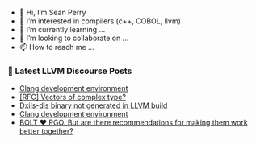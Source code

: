 - 👋 Hi, I’m Sean Perry
- 👀 I’m interested in compilers (c++, COBOL, llvm)
- 🌱 I’m currently learning ...
- 💞️ I’m looking to collaborate on ...
- 📫 How to reach me ...

<!---
s66perry/s66perry is a ✨ special ✨ repository because its `README.md` (this file) appears on your GitHub profile.
You can click the Preview link to take a look at your changes.
--->
### 📕 Latest LLVM Discourse Posts

<!-- DISCOURSE-LLVM:START -->
- [Clang development environment](https://discourse.llvm.org/t/clang-development-environment/81140?page=2#post_31)
- [[RFC] Vectors of complex type?](https://discourse.llvm.org/t/rfc-vectors-of-complex-type/81162#post_5)
- [Dxils-dis binary not generated in LLVM build](https://discourse.llvm.org/t/dxils-dis-binary-not-generated-in-llvm-build/81236#post_2)
- [Clang development environment](https://discourse.llvm.org/t/clang-development-environment/81140?page=2#post_30)
- [BOLT ❤ PGO. But are there recommendations for making them work better together?](https://discourse.llvm.org/t/bolt-pgo-but-are-there-recommendations-for-making-them-work-better-together/80120#post_3)
<!-- DISCOURSE-LLVM:END -->
